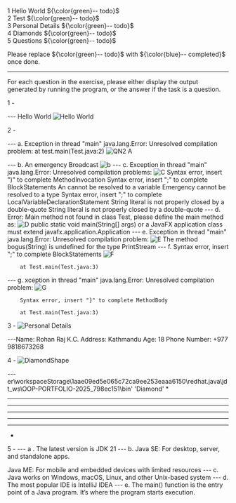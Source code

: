 

1 Hello World        ${\color{green}-- todo}$\
2 Test               ${\color{green}-- todo}$\
3 Personal Details   ${\color{green}-- todo}$\
4 Diamonds           ${\color{green}-- todo}$\
5 Questions          ${\color{green}-- todo}$

Please replace ${\color{green}-- todo}$ with ${\color{blue}-- completed}$ once done.

---

For each question in the exercise, please either display the output generated by running the program, or the answer if the task is a question.

1 - 

--- Hello World ![Hello World](HelloWorld.png)


2 -

--- a. Exception in thread "main" java.lang.Error: Unresolved compilation problem: at test.main(Test.java:2) ![QN2 A](Qn2_A.png)

--- b. An emergency Broadcast ![b](Qn2_b.png)
--- c. Exception in thread "main" java.lang.Error: Unresolved compilation problems: ![C](Qn2_C.png)
        Syntax error, insert ")" to complete MethodInvocation
        Syntax error, insert ";" to complete BlockStatements
        An cannot be resolved to a variable
        Emergency cannot be resolved to a type
        Syntax error, insert ";" to complete LocalVariableDeclarationStatement
        String literal is not properly closed by a double-quote
        String literal is not properly closed by a double-quote
--- d. Error: Main method not found in class Test, please define the main method as: ![D](QN2_D.png)
         public static void main(String[] args)
         or a JavaFX application class must extend javafx.application.Application
--- e. Exception in thread "main" java.lang.Error: Unresolved compilation problem: ![E](Qn2_E.png)
        The method bogus(String) is undefined for the type PrintStream
--- f. Syntax error, insert ";" to complete BlockStatements ![F](Qn2_F.png)

        at Test.main(Test.java:3) 

--- g. xception in thread "main" java.lang.Error: Unresolved compilation problem: ![G](Qn2_G.png)

        Syntax error, insert "}" to complete MethodBody

        at Test.main(Test.java:3)
3 - 
![Personal Details](Qn3.png)

---Name: Rohan Raj K.C.
Address: Kathmandu
Age: 18
Phone Number: +977 9818673268

4 -
 ![DiamondShape](DiamondShape.png)

---er\workspaceStorage\1aae09ed5e065c72ca9ee253eaaa6150\redhat.java\jdt_ws\OOP-PORTFOLIO-2025_798ec151\bin' 'Diamond' 
   *
  ***
 *****
*******
 *****
  ***
   *

5 -
--- a . The latest version is JDK 21
--- b. 
Java SE: For desktop, server, and standalone apps.

Java ME: For mobile and embedded devices with limited resources
--- c. Java works on Windows, macOS, Linux, and other Unix-based system
--- d. The most popular IDE is IntelliJ IDEA
--- e. The main() function is the entry point of a Java program. It’s where the program starts execution.


